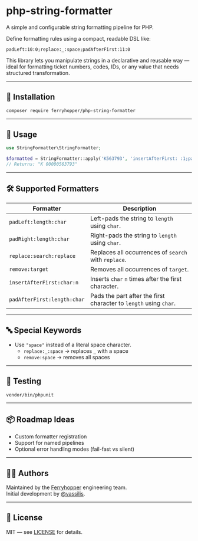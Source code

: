 # php-string-formatter

A simple and configurable string formatting pipeline for PHP.

Define formatting rules using a compact, readable DSL like:

```
padLeft:10:0;replace:_:space;padAfterFirst:11:0
```

This library lets you manipulate strings in a declarative and reusable way — ideal for formatting ticket numbers, codes, IDs, or any value that needs structured transformation.

---

## 🚀 Installation

```bash
composer require ferryhopper/php-string-formatter
```

---

## 🧪 Usage

```php
use StringFormatter\StringFormatter;

$formatted = StringFormatter::apply('K563793', 'insertAfterFirst: :1;padAfterFirst:11:0');
// Returns: "K 00000563793"
```

---

## 🛠 Supported Formatters

| Formatter                  | Description                                                          |
|----------------------------|----------------------------------------------------------------------|
| `padLeft:length:char`      | Left-pads the string to `length` using `char`.                       |
| `padRight:length:char`     | Right-pads the string to `length` using `char`.                      |
| `replace:search:replace`   | Replaces all occurrences of `search` with `replace`.                |
| `remove:target`            | Removes all occurrences of `target`.                                |
| `insertAfterFirst:char:n`  | Inserts `char` `n` times after the first character.                  |
| `padAfterFirst:length:char`| Pads the part after the first character to `length` using `char`.    |

---

## 🔤 Special Keywords

- Use `"space"` instead of a literal space character.
  - `replace:_:space` → replaces `_` with a space
  - `remove:space` → removes all spaces

---

## 🧪 Testing

```bash
vendor/bin/phpunit
```

---

## 📦 Roadmap Ideas

- Custom formatter registration
- Support for named pipelines
- Optional error handling modes (fail-fast vs silent)

---

## 👨‍💻 Authors

Maintained by the [Ferryhopper](https://ferryhopper.com) engineering team.  
Initial development by [@vassilis](https://github.com/vassilis).

---

## 📝 License

MIT — see [LICENSE](LICENSE) for details.
